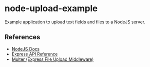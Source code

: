 # node-upload-example
Example application to upload text fields and files to a NodeJS server.
## References
- [NodeJS Docs](https://nodejs.org/en/docs/)
- [Express API Reference](https://expressjs.com/en/4x/api.html)
- [Multer (Express File Upload Middleware)](https://www.npmjs.com/package/multer)